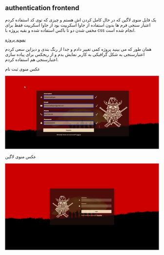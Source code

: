 ## authentication frontend 
 
یک فایل منوی لاگین که در حال کامل کردن اش هستم و چیزی که توی کد استفاده کردم اعتبار سنجی فرم ها بدون استفاده از جاوا اسکریپت بود از جاوا اسکریپت فقط برای مخفی شدن دو تا باکس استفاده شده و بقیه پروژه با css انجام شده است.


[نمونه پروژه  ](https://quera.org/contest/assignments/41564/problems/140012)

همان طور که می بینید پروژه کمی تغییر دادم و جدا از رنگ بندی  و دیزاین سعی کردم اعتبارسنجی به شکل گرافیکی به کاربر نمایش بدم و از ریجکس برای پیاده سازی اعتبارسنجی هم استفاده کردم.

عکس منوی ثبت نام

![alt text ](/images/register.png)

عکس منوی لاگین

![alt text](/images/challenge-03-login.png)

